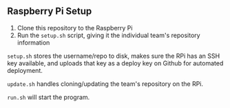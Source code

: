 Raspberry Pi Setup
------------------

1. Clone this repository to the Raspberry Pi
2. Run the `setup.sh` script, giving it the individual team's repository information

`setup.sh` stores the username/repo to disk, makes sure the RPi has an SSH key available, and uploads that key as a deploy key on Github for automated deployment.

`update.sh` handles cloning/updating the team's repository on the RPi. 

`run.sh` will start the program.
